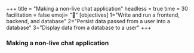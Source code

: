 +++
title = "Making a non-live chat application"
headless = true
time = 30
facilitation = false
emoji= "📖"
[objectives]
    1="Write and run a frontend, backend, and database"
    2="Persist data passed from a user into a database"
    3="Display data from a database to a user"
+++

### Making a non-live chat application

